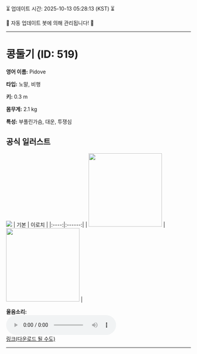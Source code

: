 
⏳ 업데이트 시간: 2025-10-13 05:28:13 (KST) ⏳

🤖 자동 업데이트 봇에 의해 관리됩니다! 🤖

---

# 콩둘기 (ID: 519)
**영어 이름:** Pidove

**타입:** 노말, 비행

**키:** 0.3 m

**몸무게:** 2.1 kg

**특성:** 부풀린가슴, 대운, 투쟁심

## 공식 일러스트
![](https://raw.githubusercontent.com/PokeAPI/sprites/master/sprites/pokemon/other/official-artwork/519.png)
| 기본 | 이로치 |
|:----:|:------:|
| <img src="http://play.pokemonshowdown.com/sprites/ani/pidove.gif" width="200"> | <img src="http://play.pokemonshowdown.com/sprites/ani-shiny/pidove.gif" width="200"> |

**울음소리:**<br><audio controls src="https://raw.githubusercontent.com/PokeAPI/cries/main/cries/pokemon/latest/519.ogg"></audio><br> [링크(다운로드 될 수도)](https://raw.githubusercontent.com/PokeAPI/cries/main/cries/pokemon/latest/519.ogg)


---
